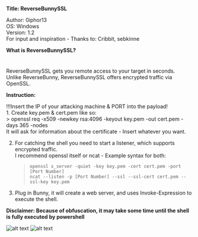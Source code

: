**Title: ReverseBunnySSL**

<p>Author: 0iphor13<br>
OS: Windows<br>
Version: 1.2<br>
For input and inspiration - Thanks to: Cribbit, sebkinne</p>

**What is ReverseBunnySSL?**
#
<p>ReverseBunnySSL gets you remote access to your target in seconds.<br>
Unlike ReverseBunny, ReverseBunnySSL offers encrypted traffic via OpenSSL.</p>


**Instruction:**
<p>!!!Insert the IP of your attacking machine & PORT into the payload!<br>
1. Create key.pem & cert.pem like so: <br>
	> openssl req -x509 -newkey rsa:4096 -keyout key.pem -out cert.pem -days 365 -nodes<br>
	It will ask for information about the certificate - Insert whatever you want.<br>

2. For catching the shell you need to start a listener, which supports encrypted traffic.<br>
I recommend openssl itself or ncat - Example syntax for both:<br>
	> `openssl s_server -quiet -key key.pem -cert cert.pem -port [Port Number]` <br>
	> `ncat --listen -p [Port Number] --ssl --ssl-cert cert.pem --ssl-key key.pem`</p>

3. Plug in Bunny, it will create a web server, and uses Invoke-Expression to execute the shell.

**Disclaimer: Because of obfuscation, it may take some time until the shell is fully executed by powershell**

![alt text](https://github.com/0iphor13/omg-payloads/blob/master/payloads/library/remote_access/ReverseCableSSL/CreateCert.png)
![alt text](https://github.com/0iphor13/bashbunny-payloads/blob/master/payloads/library/remote_access/ReverseBunnySSL/Startscreen.png)
